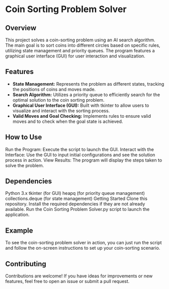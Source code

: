 # Coin Sorting Problem Solver

## Overview
This project solves a coin-sorting problem using an AI search algorithm. The main goal is to sort coins into different circles based on specific rules, utilizing state management and priority queues. The program features a graphical user interface (GUI) for user interaction and visualization.

## Features
* **State Management:** Represents the problem as different states, tracking the positions of coins and moves made.
* **Search Algorithm:** Utilizes a priority queue to efficiently search for the optimal solution to the coin sorting problem.
* **Graphical User Interface (GUI):** Built with tkinter to allow users to visualize and interact with the sorting process.
* **Valid Moves and Goal Checking:** Implements rules to ensure valid moves and to check when the goal state is achieved.

## How to Use
Run the Program: Execute the script to launch the GUI.
Interact with the Interface: Use the GUI to input initial configurations and see the solution process in action.
View Results: The program will display the steps taken to solve the problem.

## Dependencies
Python 3.x
tkinter (for GUI)
heapq (for priority queue management)
collections.deque (for state management)
Getting Started
Clone this repository.
Install the required dependencies if they are not already available.
Run the Coin Sorting Problem Solver.py script to launch the application.

## Example
To see the coin-sorting problem solver in action, you can just run the script and follow the on-screen instructions to set up your coin-sorting scenario.

## Contributing
Contributions are welcome! If you have ideas for improvements or new features, feel free to open an issue or submit a pull request.


 
